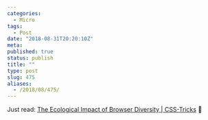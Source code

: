```yaml
---
categories:
  - Micro
tags:
  - Post
date: "2018-08-31T20:20:10Z"
meta:
published: true
status: publish
title: ""
type: post
slug: 475
aliases:
  - /2018/08/475/
---
```

<p>Just read: <a href="https://css-tricks.com/the-ecological-impact-of-browser-diversity/">The Ecological Impact of Browser Diversity | CSS-Tricks</a> 📰</p>
